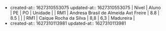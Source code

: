 -
  created-at:: 1627310553075
  updated-at:: 1627310553075
  | Nivel | Aluno | PE | PO | Unidade |
  | RM1 | Andresa Brasil de Almeida Axt Freire | 8.8 | 8.5 | |
  | RM1 | Caíque Rocha da Silva | 8,8 | 6,3 | Madureira |
-
  created-at:: 1627310113981
  updated-at:: 1627310113981
